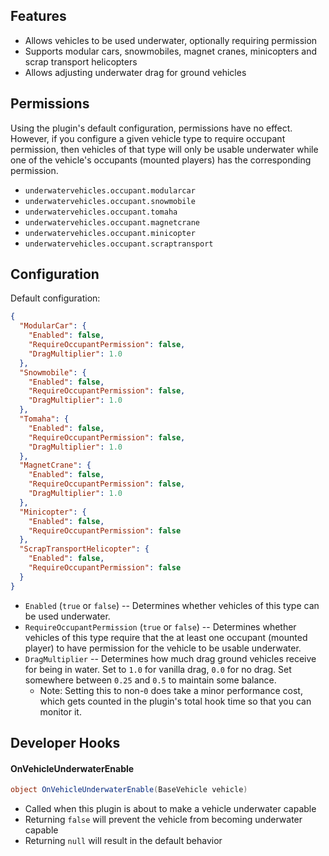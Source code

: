 ## Features

- Allows vehicles to be used underwater, optionally requiring permission
- Supports modular cars, snowmobiles, magnet cranes, minicopters and scrap transport helicopters
- Allows adjusting underwater drag for ground vehicles

## Permissions

Using the plugin's default configuration, permissions have no effect. However, if you configure a given vehicle type to require occupant permission, then vehicles of that type will only be usable underwater while one of the vehicle's occupants (mounted players) has the corresponding permission.

- `underwatervehicles.occupant.modularcar`
- `underwatervehicles.occupant.snowmobile`
- `underwatervehicles.occupant.tomaha`
- `underwatervehicles.occupant.magnetcrane`
- `underwatervehicles.occupant.minicopter`
- `underwatervehicles.occupant.scraptransport`

## Configuration

Default configuration:

```json
{
  "ModularCar": {
    "Enabled": false,
    "RequireOccupantPermission": false,
    "DragMultiplier": 1.0
  },
  "Snowmobile": {
    "Enabled": false,
    "RequireOccupantPermission": false,
    "DragMultiplier": 1.0
  },
  "Tomaha": {
    "Enabled": false,
    "RequireOccupantPermission": false,
    "DragMultiplier": 1.0
  },
  "MagnetCrane": {
    "Enabled": false,
    "RequireOccupantPermission": false,
    "DragMultiplier": 1.0
  },
  "Minicopter": {
    "Enabled": false,
    "RequireOccupantPermission": false
  },
  "ScrapTransportHelicopter": {
    "Enabled": false,
    "RequireOccupantPermission": false
  }
}
```

- `Enabled` (`true` or `false`) -- Determines whether vehicles of this type can be used underwater.
- `RequireOccupantPermission` (`true` or `false`) -- Determines whether vehicles of this type require that the at least one occupant (mounted player) to have permission for the vehicle to be usable underwater.
- `DragMultiplier` -- Determines how much drag ground vehicles receive for being in water. Set to `1.0` for vanilla drag, `0.0` for no drag. Set somewhere between `0.25` and `0.5` to maintain some balance.
  - Note: Setting this to non-`0` does take a minor performance cost, which gets counted in the plugin's total hook time so that you can monitor it.

## Developer Hooks

#### OnVehicleUnderwaterEnable

```cs
object OnVehicleUnderwaterEnable(BaseVehicle vehicle)
```

- Called when this plugin is about to make a vehicle underwater capable
- Returning `false` will prevent the vehicle from becoming underwater capable
- Returning `null` will result in the default behavior
